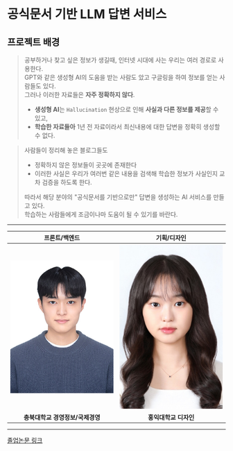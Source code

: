 공식문서 기반 LLM 답변 서비스
=======================

## 프로젝트 배경

> 공부하거나 찾고 싶은 정보가 생길때, 인터넷 시대에 사는 우리는 여러 경로로 사용한다.   
> GPT와 같은 생성형 AI의 도움을 받는 사람도 았고 구글링을 하여 정보를 얻는 사람들도 있다.   
> 그러나 이러한 자료들은 **자주 정확하지 않다**.
> - **생성형 AI**는 `Hallucination` 현상으로 인해 **사실과 다른 정보를 제공**할 수 있고,
> - **학습한 자료들아** 1년 전 자료이라서 최신내용에 대한 답변을 정확히 생성할 수 없다.

> 사람들이 정리해 놓은 블로그들도
> - 정확하지 않은 정보들이 곳곳에 존재한다
> - 이러한 사실은 우리가 여러번 같은 내용을 검색해 학습한 정보가 사실인지 교차 검증을 하도록 한다.
>   
> 따라서 해당 분야의 "공식문서를 기반으로만" 답변을 생성하는 AI 서비스를 만들고 있다.   
> 학습하는 사람들에게 조금이나마 도움이 될 수 있기를 바란다. 

---


| 프론트/백엔드                                            | 기획/디자인                                          |
|:--------------------------------------------------------:|:---------------------------------------------------:|
| <img src="src/main/resources/static/images/giyeon.png" width="500" /> | <img src="src/main/resources/static/images/yunji.png" width="500" /> |
| **충북대학교 경영정보/국제경영**                          | **홍익대학교 디자인**                               |
---



[졸업논문 링크](https://drive.google.com/file/d/1HkpTnCyqZ1Ag6c9cg0smSbu9mj9iuaWp/view?usp=sharing)

